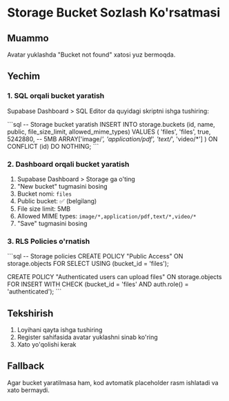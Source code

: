 # Storage Bucket Sozlash Ko'rsatmasi

## Muammo
Avatar yuklashda "Bucket not found" xatosi yuz bermoqda.

## Yechim

### 1. SQL orqali bucket yaratish
Supabase Dashboard > SQL Editor da quyidagi skriptni ishga tushiring:

\`\`\`sql
-- Storage bucket yaratish
INSERT INTO storage.buckets (id, name, public, file_size_limit, allowed_mime_types)
VALUES (
  'files',
  'files',
  true,
  5242880, -- 5MB
  ARRAY['image/*', 'application/pdf', 'text/*', 'video/*']
)
ON CONFLICT (id) DO NOTHING;
\`\`\`

### 2. Dashboard orqali bucket yaratish
1. Supabase Dashboard > Storage ga o'ting
2. "New bucket" tugmasini bosing
3. Bucket nomi: `files`
4. Public bucket: ✅ (belgilang)
5. File size limit: 5MB
6. Allowed MIME types: `image/*,application/pdf,text/*,video/*`
7. "Save" tugmasini bosing

### 3. RLS Policies o'rnatish
\`\`\`sql
-- Storage policies
CREATE POLICY "Public Access" ON storage.objects FOR SELECT USING (bucket_id = 'files');

CREATE POLICY "Authenticated users can upload files" ON storage.objects 
FOR INSERT WITH CHECK (bucket_id = 'files' AND auth.role() = 'authenticated');
\`\`\`

## Tekshirish
1. Loyihani qayta ishga tushiring
2. Register sahifasida avatar yuklashni sinab ko'ring
3. Xato yo'qolishi kerak

## Fallback
Agar bucket yaratilmasa ham, kod avtomatik placeholder rasm ishlatadi va xato bermaydi.

